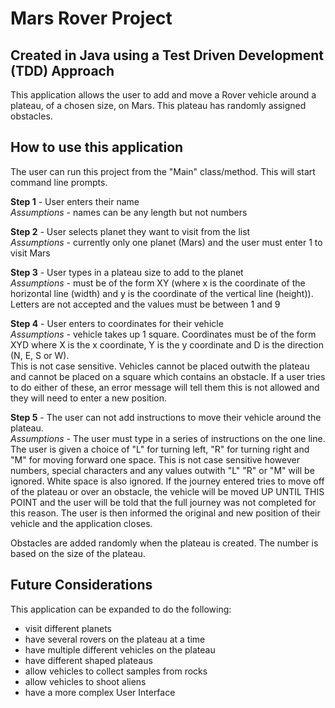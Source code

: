# Mars Rover Project
## Created in Java using a Test Driven Development (TDD) Approach

This application allows the user to add and move a Rover vehicle around a plateau, of a chosen size, on Mars. This plateau has randomly assigned obstacles. 

## How to use this application
The user can run this project from the "Main" class/method.  This will start command line prompts.

**Step 1** - User enters their name <br/>
<em>Assumptions</em> - names can be any length but not numbers

**Step 2** - User selects planet they want to visit from the list <br/>
<em>Assumptions</em>  - currently only one planet (Mars) and the user must enter 1 to visit Mars

**Step 3** - User types in a plateau size to add to the planet <br/>
<em>Assumptions</em>  - must be of the form XY (where x is the coordinate of the horizontal line (width) and y is the coordinate of the vertical line (height)).
Letters are not accepted and the values must be between 1 and 9

**Step 4** - User enters to coordinates for their vehicle <br/>
<em>Assumptions</em>  - vehicle takes up 1 square.  Coordinates must be of the form XYD where X is the x coordinate, Y is the y coordinate and D is the direction (N, E, S or W).  
This is not case sensitive. Vehicles cannot be placed outwith the plateau and cannot be placed on a square which contains an obstacle.
If a user tries to do either of these, an error message will tell them this is not allowed and they will need to enter a new position.

**Step 5** - The user can not add instructions to move their vehicle around the plateau.  <br/>
<em>Assumptions</em>  - The user must type in a series of instructions on the one line. 
The user is given a choice of "L" for turning left, "R" for turning right and "M" for moving forward one space. 
This is not case sensitive however numbers, special characters and any values outwith "L" "R" or "M" will be ignored.  White space is also ignored. 
If the journey entered tries to move off of the plateau or over an obstacle, the vehicle will be moved UP UNTIL THIS POINT and the user will be told that the full journey was not completed for this reason. 
The user is then informed the original and new position of their vehicle and the application closes. 

Obstacles are added randomly when the plateau is created.  The number is based on the size of the plateau. 
## Future Considerations

This application can be expanded to do the following:
* visit different planets
* have several rovers on the plateau at a time
* have multiple different vehicles on the plateau 
* have different shaped plateaus 
* allow vehicles to collect samples from rocks
* allow vehicles to shoot aliens
* have a more complex User Interface

